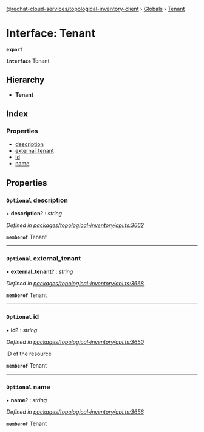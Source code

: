 [@redhat-cloud-services/topological-inventory-client](../README.md) › [Globals](../globals.md) › [Tenant](tenant.md)

# Interface: Tenant

**`export`** 

**`interface`** Tenant

## Hierarchy

* **Tenant**

## Index

### Properties

* [description](tenant.md#optional-description)
* [external_tenant](tenant.md#optional-external_tenant)
* [id](tenant.md#optional-id)
* [name](tenant.md#optional-name)

## Properties

### `Optional` description

• **description**? : *string*

*Defined in [packages/topological-inventory/api.ts:3662](https://github.com/fhlavac/javascript-clients/blob/master/packages/topological-inventory/api.ts#L3662)*

**`memberof`** Tenant

___

### `Optional` external_tenant

• **external_tenant**? : *string*

*Defined in [packages/topological-inventory/api.ts:3668](https://github.com/fhlavac/javascript-clients/blob/master/packages/topological-inventory/api.ts#L3668)*

**`memberof`** Tenant

___

### `Optional` id

• **id**? : *string*

*Defined in [packages/topological-inventory/api.ts:3650](https://github.com/fhlavac/javascript-clients/blob/master/packages/topological-inventory/api.ts#L3650)*

ID of the resource

**`memberof`** Tenant

___

### `Optional` name

• **name**? : *string*

*Defined in [packages/topological-inventory/api.ts:3656](https://github.com/fhlavac/javascript-clients/blob/master/packages/topological-inventory/api.ts#L3656)*

**`memberof`** Tenant
